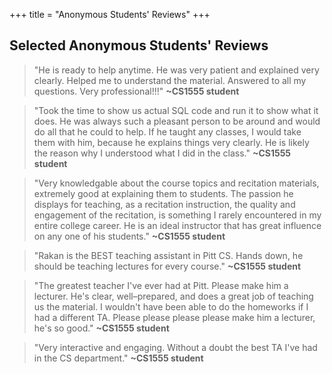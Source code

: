 +++
title = "Anonymous Students' Reviews"
+++

## Selected Anonymous Students' Reviews

> "He is ready to help anytime. He was very patient and explained very clearly. Helped me to understand the material. Answered to all my questions. Very professional!!!" **~CS1555 student**

> "Took the time to show us actual SQL code and run it to show what it does. He was always such a pleasant person to be around and would do all that he could to help. If he taught any classes, I would take them with him, because he explains things very clearly. He is likely the reason why I understood what I did in the class." **~CS1555 student**

> "Very knowledgable about the course topics and recitation materials, extremely good at explaining them to students. The passion he displays for teaching, as a recitation instruction, the quality and engagement of the recitation, is something I rarely encountered in my entire college career. He is an ideal instructor that has great influence on any one of his students." **~CS1555 student**

> "Rakan is the BEST teaching assistant in Pitt CS. Hands down, he should be teaching lectures for every course." **~CS1555 student**

> "The greatest teacher I've ever had at Pitt. Please make him a lecturer. He's clear, well–prepared, and does a great job of teaching us the material. I wouldn't have been able to do the homeworks if I had a different TA. Please please please please make him a lecturer, he's so good." **~CS1555 student**

> "Very interactive and engaging. Without a doubt the best TA I've had in the CS department." **~CS1555 student**